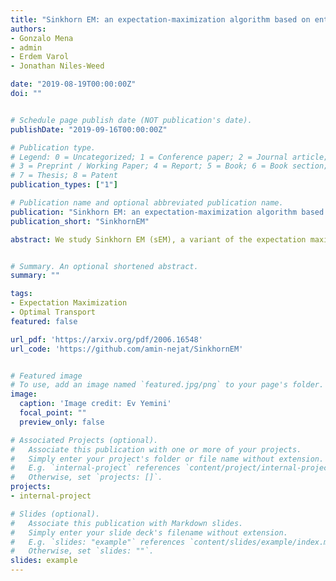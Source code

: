 ```yaml
---
title: "Sinkhorn EM: an expectation-maximization algorithm based on entropic optimal transport"
authors:
- Gonzalo Mena
- admin
- Erdem Varol
- Jonathan Niles-Weed

date: "2019-08-19T00:00:00Z"
doi: ""


# Schedule page publish date (NOT publication's date).
publishDate: "2019-09-16T00:00:00Z"

# Publication type.
# Legend: 0 = Uncategorized; 1 = Conference paper; 2 = Journal article;
# 3 = Preprint / Working Paper; 4 = Report; 5 = Book; 6 = Book section;
# 7 = Thesis; 8 = Patent
publication_types: ["1"]

# Publication name and optional abbreviated publication name.
publication: "Sinkhorn EM: an expectation-maximization algorithm based on entropic optimal transport"
publication_short: "SinkhornEM"

abstract: We study Sinkhorn EM (sEM), a variant of the expectation maximization (EM) algorithm for mixtures based on entropic optimal transport. sEM differs from the classic EM algorithm in the way responsibilities are computed during the expectation step: rather than assign data points to clusters independently, sEM uses optimal transport to compute responsibilities by incorporating prior information about mixing weights. Like EM, sEM has a natural interpretation as a coordinate ascent procedure, which iteratively constructs and optimizes a lower bound on the log-likelihood. However, we show theoretically and empirically that sEM has better behavior than EM: it possesses better global convergence guarantees and is less prone to getting stuck in bad local optima. We complement these findings with experiments on simulated data as well as in an inference task involving C. elegans neurons and show that sEM learns cell labels significantly better than other approaches.


# Summary. An optional shortened abstract.
summary: ""

tags:
- Expectation Maximization
- Optimal Transport
featured: false

url_pdf: 'https://arxiv.org/pdf/2006.16548'
url_code: 'https://github.com/amin-nejat/SinkhornEM'


# Featured image
# To use, add an image named `featured.jpg/png` to your page's folder. 
image:
  caption: 'Image credit: Ev Yemini'
  focal_point: ""
  preview_only: false

# Associated Projects (optional).
#   Associate this publication with one or more of your projects.
#   Simply enter your project's folder or file name without extension.
#   E.g. `internal-project` references `content/project/internal-project/index.md`.
#   Otherwise, set `projects: []`.
projects:
- internal-project

# Slides (optional).
#   Associate this publication with Markdown slides.
#   Simply enter your slide deck's filename without extension.
#   E.g. `slides: "example"` references `content/slides/example/index.md`.
#   Otherwise, set `slides: ""`.
slides: example
---
```

